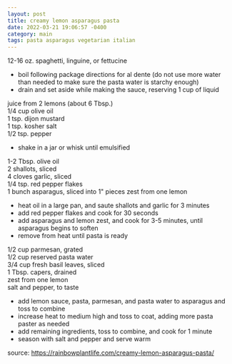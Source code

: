 ```yaml
---
layout: post
title: creamy lemon asparagus pasta
date: 2022-03-21 19:06:57 -0400
category: main
tags: pasta asparagus vegetarian italian
---
```


12-16 oz. spaghetti, linguine, or fettucine  
* boil following package directions for al dente (do not use more water than needed
  to make sure the pasta water is starchy enough)
* drain and set aside while making the sauce, reserving 1 cup of liquid

juice from 2 lemons (about 6 Tbsp.)  
1/4 cup olive oil  
1 tsp. dijon mustard  
1 tsp. kosher salt  
1/2 tsp. pepper  
* shake in a jar or whisk until emulsified

1-2 Tbsp. olive oil  
2 shallots, sliced  
4 cloves garlic, sliced  
1/4 tsp. red pepper flakes  
1 bunch asparagus, sliced into 1" pieces
zest from one lemon  
* heat oil in a large pan, and saute shallots and garlic for 3 minutes
* add red pepper flakes and cook for 30 seconds
* add asparagus and lemon zest, and cook for 3-5 minutes, until asparagus begins to
  soften
* remove from heat until pasta is ready

1/2 cup parmesan, grated  
1/2 cup reserved pasta water  
3/4 cup fresh basil leaves, sliced  
1 Tbsp. capers, drained  
zest from one lemon  
salt and pepper, to taste
* add lemon sauce, pasta, parmesan, and pasta water to asparagus and toss to combine
* increase heat to medium high and toss to coat, adding more pasta paster as needed
* add remaining ingredients, toss to combine, and cook for 1 minute
* season with salt and pepper and serve warm

source: <https://rainbowplantlife.com/creamy-lemon-asparagus-pasta/>
